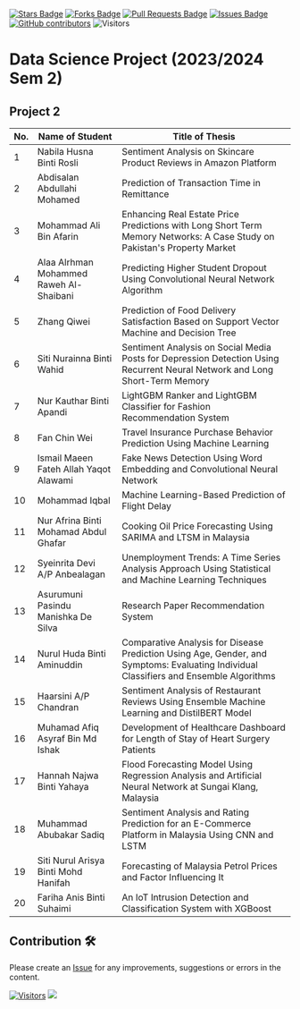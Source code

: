 <a href="https://github.com/drshahizan/research-design/stargazers"><img src="https://img.shields.io/github/stars/drshahizan/research-design" alt="Stars Badge"/></a>
<a href="https://github.com/drshahizan/research-design/network/members"><img src="https://img.shields.io/github/forks/drshahizan/research-design" alt="Forks Badge"/></a>
<a href="https://github.com/drshahizan/research-design/pulls"><img src="https://img.shields.io/github/issues-pr/drshahizan/research-design" alt="Pull Requests Badge"/></a>
<a href="https://github.com/drshahizan/research-design"><img src="https://img.shields.io/github/issues/drshahizan/research-design" alt="Issues Badge"/></a>
<a href="https://github.com/drshahizan/research-design/graphs/contributors"><img alt="GitHub contributors" src="https://img.shields.io/github/contributors/drshahizan/research-design?color=2b9348"></a>
![Visitors](https://api.visitorbadge.io/api/visitors?path=https%3A%2F%2Fgithub.com%2Fdrshahizan%2BDM&labelColor=%23d9e3f0&countColor=%23697689&style=flat)

# Data Science Project (2023/2024 Sem 2)

## Project 2

| No. | Name of Student                           | Title of Thesis                                                                                   |
|-----|-------------------------------------------|---------------------------------------------------------------------------------------------------|
| 1   | Nabila Husna Binti Rosli                  | Sentiment Analysis on Skincare Product Reviews in Amazon Platform                                 |
| 2   | Abdisalan Abdullahi Mohamed               | Prediction of Transaction Time in Remittance                                                      |
| 3   | Mohammad Ali Bin Afarin                  | Enhancing Real Estate Price Predictions with Long Short Term Memory Networks: A Case Study on Pakistan's Property Market |
| 4   | Alaa Alrhman Mohammed Raweh Al-Shaibani   | Predicting Higher Student Dropout Using Convolutional Neural Network Algorithm                    |
| 5   | Zhang Qiwei                               | Prediction of Food Delivery Satisfaction Based on Support Vector Machine and Decision Tree        |
| 6   | Siti Nurainna Binti Wahid                 | Sentiment Analysis on Social Media Posts for Depression Detection Using Recurrent Neural Network and Long Short-Term Memory |
| 7   | Nur Kauthar Binti Apandi                  | LightGBM Ranker and LightGBM Classifier for Fashion Recommendation System                         |
| 8   | Fan Chin Wei                              | Travel Insurance Purchase Behavior Prediction Using Machine Learning                              |
| 9   | Ismail Maeen Fateh Allah Yaqot Alawami    | Fake News Detection Using Word Embedding and Convolutional Neural Network                         |
| 10  | Mohammad Iqbal                            | Machine Learning-Based Prediction of Flight Delay                                                 |
| 11  | Nur Afrina Binti Mohamad Abdul Ghafar     | Cooking Oil Price Forecasting Using SARIMA and LTSM in Malaysia                                   |
| 12  | Syeinrita Devi A/P Anbealagan             | Unemployment Trends: A Time Series Analysis Approach Using Statistical and Machine Learning Techniques |
| 13  | Asurumuni Pasindu Manishka De Silva       | Research Paper Recommendation System                                                              |
| 14  | Nurul Huda Binti Aminuddin                | Comparative Analysis for Disease Prediction Using Age, Gender, and Symptoms: Evaluating Individual Classifiers and Ensemble Algorithms |
| 15  | Haarsini A/P Chandran                     | Sentiment Analysis of Restaurant Reviews Using Ensemble Machine Learning and DistilBERT Model     |
| 16  | Muhamad Afiq Asyraf Bin Md Ishak          | Development of Healthcare Dashboard for Length of Stay of Heart Surgery Patients                  |
| 17  | Hannah Najwa Binti Yahaya                 | Flood Forecasting Model Using Regression Analysis and Artificial Neural Network at Sungai Klang, Malaysia |
| 18  | Muhammad Abubakar Sadiq                   | Sentiment Analysis and Rating Prediction for an E-Commerce Platform in Malaysia Using CNN and LSTM|
| 19  | Siti Nurul Arisya Binti Mohd Hanifah      | Forecasting of Malaysia Petrol Prices and Factor Influencing It                                   |
| 20  | Fariha Anis Binti Suhaimi                 | An IoT Intrusion Detection and Classification System with XGBoost                                 |



## Contribution 🛠️
Please create an [Issue](https://github.com/drshahizan/research-design/issues) for any improvements, suggestions or errors in the content.



[![Visitors](https://api.visitorbadge.io/api/visitors?path=https%3A%2F%2Fgithub.com%2Fdrshahizan&labelColor=%23697689&countColor=%23555555&style=plastic)](https://visitorbadge.io/status?path=https%3A%2F%2Fgithub.com%2Fdrshahizan)
![](https://hit.yhype.me/github/profile?user_id=81284918)
